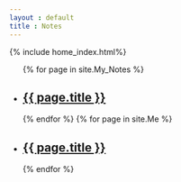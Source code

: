 ```yaml
---
layout : default
title : Notes
---
```


{% include home_index.html%}
<ul>
  {% for page in site.My_Notes %}
    <li>
      <h2><a href="{{ page.url }}">{{ page.title }}</a></h2>
    </li>
  {% endfor %}
  {% for page in site.Me %}
    <li>
      <h2><a href="{{ page.url }}">{{ page.title }}</a></h2>
    </li>
  {% endfor %}
</ul>
